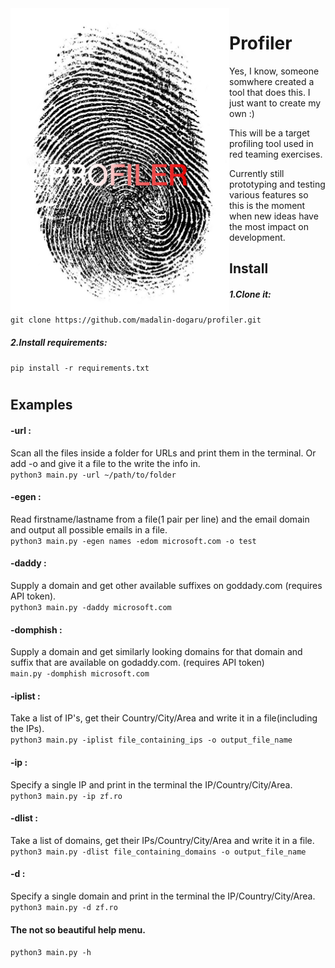 
<img align="left" alt="PNG" src="https://raw.githubusercontent.com/madalin-dogaru/madalin-dogaru/master/profiler-logo.png?raw=true" width="350" height="488" />

# Profiler   

Yes, I know, someone somwhere created a tool that does this. I just want to create my own :) 

This will be a target profiling tool used in red teaming exercises. 

Currently still prototyping and testing various features so this is the moment when new ideas have the most impact on development.  


Install
---
##### 1.Clone it:   
`git clone https://github.com/madalin-dogaru/profiler.git` 

##### 2.Install requirements:   
`pip install -r requirements.txt`   

#   
#   
#   

Examples
---

#### -url : 
Scan all the files inside a folder for URLs and print them in the terminal. Or add -o and give it a file to the write the info in.    
`python3 main.py -url ~/path/to/folder`

#### -egen :
Read firstname/lastname from a file(1 pair per line) and the email domain and output all possible emails in a file.     
`python3 main.py -egen names -edom microsoft.com -o test`

#### -daddy :
Supply a domain and get other available suffixes on goddady.com (requires API token).   
`python3 main.py -daddy microsoft.com`

#### -domphish :
Supply a domain and get similarly looking domains for that domain and suffix that are available on godaddy.com. (requires API token)   
`main.py -domphish microsoft.com`

#### -iplist :
Take a list of IP's, get their Country/City/Area and write it in a file(including the IPs).    
`python3 main.py -iplist file_containing_ips -o output_file_name`

#### -ip :
Specify a single IP and print in the terminal the IP/Country/City/Area.   
`python3 main.py -ip zf.ro`

#### -dlist :
Take a list of domains, get their IPs/Country/City/Area and write it in a file.   
`python3 main.py -dlist file_containing_domains -o output_file_name`

#### -d :
Specify a single domain and print in the terminal the IP/Country/City/Area.   
`python3 main.py -d zf.ro`

#### The not so beautiful help menu.    
`python3 main.py -h`
